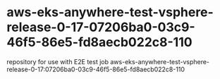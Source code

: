 # aws-eks-anywhere-test-vsphere-release-0-17-07206ba0-03c9-46f5-86e5-fd8aecb022c8-110
repository for use with E2E test job aws-eks-anywhere-test-vsphere-release-0-17:07206ba0-03c9-46f5-86e5-fd8aecb022c8-110
